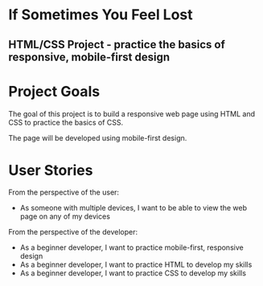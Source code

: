 # If Sometimes You Feel Lost

## HTML/CSS Project - practice the basics of responsive, mobile-first design

# Project Goals
The goal of this project is to build a responsive web page using HTML and CSS to practice the basics of CSS.

The page will be developed using mobile-first design.

# User Stories
From the perspective of the user:

- As someone with multiple devices, I want to be able to view the web page on any of my devices

From the perspective of the developer:

- As a beginner developer, I want to practice mobile-first, responsive design
- As a beginner developer, I want to practice HTML to develop my skills
- As a beginner developer, I want to practice CSS to develop my skills


